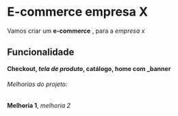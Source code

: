# E-commerce empresa X

Vamos criar um **e-commerce** , para a *empresa x*

## Funcionalidade

**Checkout, _tela de produto_, catálogo, home com _banner**

###### Melhorias do projeto:

__Melhoria 1__, _melhoria 2_

